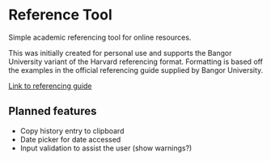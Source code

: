 # Reference Tool

Simple academic referencing tool for online resources.

This was initially created for personal use and supports the Bangor University variant of the Harvard referencing format.
Formatting is based off the examples in the official referencing guide supplied by Bangor University.

[Link to referencing guide](https://www.bangor.ac.uk/library/help/documents/harvardreferencingguide.pdf)

## Planned features
- Copy history entry to clipboard
- Date picker for date accessed
- Input validation to assist the user (show warnings?)

